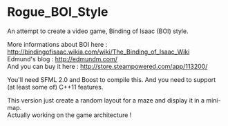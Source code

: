 Rogue_BOI_Style
===============

An attempt to create a video game, Binding of Isaac (BOI) style.

More informations about BOI here : http://bindingofisaac.wikia.com/wiki/The_Binding_of_Isaac_Wiki  <br /> 
Edmund's blog : http://edmundm.com/  <br /> 
And you can buy it here : http://store.steampowered.com/app/113200/

You'll need SFML 2.0 and Boost to compile this.
And you need to support (at least some of) C++11 features.

This version just create a random layout for a maze and display it in a mini-map. <br /> 
Actually working on the game architecture !

